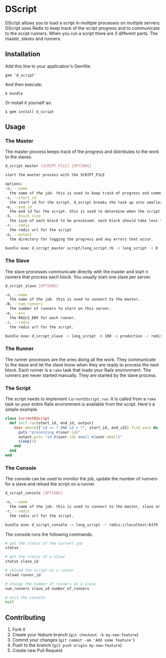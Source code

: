 # DScript

DScript allows you to load a script in multiple processes on multiple servers. DScript uses Redis to keep track of the script progress and to communicate to the script runners. When you run a script there are 3 different parts. The master, slaves and runners.

## Installation

Add this line to your application's Gemfile:

    gem 'd_script'

And then execute:

    $ bundle

Or install it yourself as:

    $ gem install d_script

## Usage

### The Master

The master process keeps track of the progress and distributes to the work to the slaves.

```bash
d_script_master [SCRIPT_FILE] [OPTIONS]

start the master process with the SCRIPT_FILE

options:
-n, --name
  the name of the job. this is used to keep track of progress and communicate with the runners.
-s, --start_id
  the start id for the script. d_script breaks the task up into smaller chunks. the start id tells the master process where it starrts.
-e, --end_id
  the end id for the script. this is used to determine when the script is complete.
-S, --block_size
  the size of each block to be processed. each block should take less than a minute to complete so the progress is updated at a reasonable rate.
-r, --redis
  the redis url for the script
-o, --output
  the directory for logging the progress and any errors that occur.

bundle exec d_script_master script/long_script.rb -n long_script -s 0 -e 11000000 -S 100 -o /script/output -r redis://localhost:6379
```

### The Slave

The slave processes communicate directly with the master and start n runners that process each block. You usually start one slave per server.

```bash
d_script_slave [OPTIONS]

-n, --name
  the name of the job. this is used to connect to the master.
-N, --num_runners
  the number of runners to start on this server.
-e, --env
  the RAILS_ENV for each runner.
-r, --redis
  the redis url for the script.

bundle exec d_script_slave -n long_script -N 100 -e production -r redis://localhost:6379
```

### The Runner

The runner processes are the ones doing all the work. They communicate to the slave and let the slave know when they are ready to process the next block. Each runner is a `rake` task that loads your Rails environment. The runners are never started manually. They are started by the slave process.

### The Script

The script needs to implement `CurrentDScript.run`. It is called from a `rake` task so your entire Rails environment is available from the script. Here's a simple example.

```rb
class CurrentDScript
  def self.run(start_id, end_id, output)
    User.where(["id >= ? AND id < ?", start_id, end_id]).find_each do |user|
      puts "processing #{user.id}"
      output.puts "id #{user.id} email #{user.email}"
      sleep(1)
    end
  end
end
```

### The Console

The console can be used to monitor the job, update the number of runners for a slave and reload the script on a runner.

```bash
d_script_console [OPTIONS]

-n, --name
  the name of the job. this is used to connect to the master, slave or runner.
-r, --redis
  the redis url for the script.

bundle exec d_script_console -n long_script -r redis://localhost:6379
```

The console runs the following commands.

```bash
# get the status of the current job
status

# get the status of a slave
status slave_id

# reload the script on a runner
reload runner_id

# change the number of runners on a slave
num_runners slave_id number_of_runners

# exit the console
exit
```

## Contributing

1. Fork it
2. Create your feature branch (`git checkout -b my-new-feature`)
3. Commit your changes (`git commit -am 'Add some feature'`)
4. Push to the branch (`git push origin my-new-feature`)
5. Create new Pull Request
